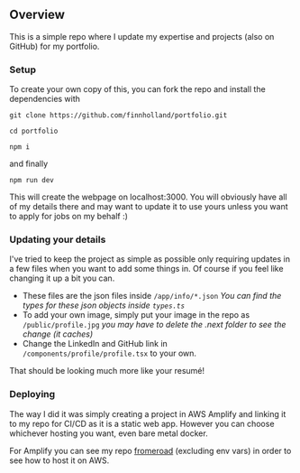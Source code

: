 ## Overview

This is a simple repo where I update my expertise and projects (also on GitHub) for my portfolio.

### Setup
To create your own copy of this, you can fork the repo and install the dependencies with
```
git clone https://github.com/finnholland/portfolio.git
```
```
cd portfolio 
```
```
npm i
```
and finally 
```
npm run dev
```

This will create the webpage on localhost:3000.
You will obviously have all of my details there and may want to update it to use yours unless you want to apply for jobs on my behalf :)

### Updating your details
I've tried to keep the project as simple as possible only requiring updates in a few files when you want to add some things in. Of course if you feel like changing it up a bit you can.
- These files are the json files inside `/app/info/*.json`
*You can find the types for these json objects inside `types.ts`*
- To add your own image, simply put your image in the repo as `/public/profile.jpg`
*you may have to delete the .next folder to see the change (it caches)*
- Change the LinkedIn and GitHub link in `/components/profile/profile.tsx` to your own.

That should be looking much more like your resumé!

### Deploying
The way I did it was simply creating a project in AWS Amplify and linking it to my repo for CI/CD as it is a static web app.
However you can choose whichever hosting you want, even bare metal docker.

For Amplify you can see my repo [fromeroad](https://github.com/finnholland/fromeroad/blob/master/terraform/Instructions.md#amplify) (excluding env vars) in order to see how to host it on AWS.
